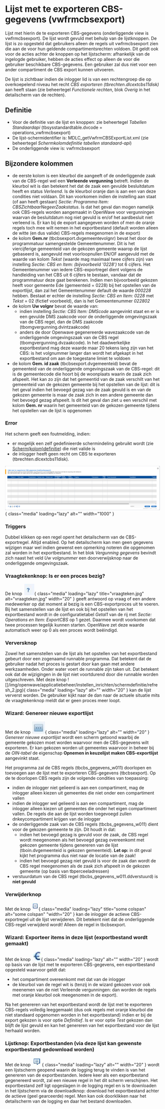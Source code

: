 # Lijst met te exporteren CBS-gegevens (vwfrmcbsexport)

Lijst met hierin de te exporteren CBS-gegevens (onderliggende view is vwfrmcbsexport). De lijst wordt gevuld met behulp van de lijstknoppen. De lijst is zo opgesteld dat gebruikers alleen de regels uit vwfrmcbsexport zien die aan de voor hun geldende compartimentsrechten voldoen. Dit geldt ook voor de acties achter de knoppen op het lijstscherm: afhankelijk van de ingelogde gebruiker, hebben de acties effect op alleen de voor die gebruiker beschikbare CBS-gegevens. Een gebruiker zal dus niet voor een ander compartiment de CBS export kunnen uitvoeren.

De lijst is zichtbaar indien de inlogger lid is van een rechtengroep die op overkoepelend niveau het recht *CBS exporteren (tbrechten.dlcextcbs11disk)* aan heeft staan (zie beheertegel *Functionele rechten*, blok *Overig* in het detailscherm van de rechten).

## Definitie

* Voor de definitie van de lijst en knoppen: zie beheertegel *Tabellen Standaardapi* (tbsysstandardtable.dvcode = operations_vwfrmcbsexport)
* De lijst-schermidentifier is: MDLC_getVwfrmCBSExportList.xml (zie beheertegel *Schermkolomdefinitie tabellen standaard-api*)
* De onderliggende view is: vwfrmcbsexport

## Bijzondere kolommen

* de eerste kolom is een kleurbol die aangeeft of de onderliggende zaak van de CBS-regel wel een **Verleende vergunning** betreft. Indien de kleurbol wit is dan betekent het dat de zaak een gevulde besluitdatum heeft en status *Verleend*. Is de kleurbol oranje dan is aan een van deze condities niet voldaan. Dit kan voorkomen indien de instelling aan staat (of aan heeft gestaan) *Sectie: Programma Item: CBSZichtbaarNegeerZaakstatus*. Is dat het geval dan mogen namelijk ook CBS-regels worden aangemaakt in OpenWave voor vergunningen waarvan de besluitdatum nog niet gevuld is en/of het aardbesluit niet verleend is. Er kan bij de export aangegeven worden of men de oranje regels toch mee wilt nemen in het exportbestand (default worden alleen de witte (en dus valide) CBS-regels meegenomen in de export)
* de kolom **Gem.nr** (tbcbsexport.dvgemeentevolgnr) bevat het door de programmatuur samengestelde Gemeentenummer. Dit is het viercijferige gemeenteid van de gekozen gemeente waarop de lijst gebaseerd is, aangevuld met voorloopnullen EN/OF aangevuld met de waarde van kolom *Tekst* (waarde mag maximaal twee cijfers zijn) van instelling *Sectie: CBS en Item: <gemeentecode> (bijvoorbeeld '0228')* tot 6 cijfers. Het Gemeentenummer van iedere CBS-exportregel dient volgens de handleiding van het CBS uit 6 cijfers te bestaan, vandaar dat de programmatuur deze gaat berekenen. Indien men bijvoorbeeld gekozen heeft voor gemeente Ede (gemeenteid = 0228) bij het opstellen van de exportlijst, dan zal het Gemeentenummer default de waarde *000228* hebben. Bestaat er echter de instelling *Sectie: CBS en Item: 0228* met *Tekst* = 02 (fictief voorbeeld), dan is het Gemeentenummer *022802*
* de kolom **Uw volgnr** bevat de waarde van:
  * indien instelling *Sectie: CBS Item: DMScode* aangevinkt staat en er is een gevulde DMS zaakcode voor de onderliggende omgevingszaak van de CBS regel, dan de DMS zaakcode (tbomgvergunning.dvintzaakcode)
  * anders de door Openwave gegenereerde wavezaakcode van de onderliggende omgevingszaak van de CBS regel (tbomgvergunning.dvzaakcode). In het daadwerkelijke exportbestand mag deze waarde maar 20 tekens lang zijn van het CBS: is het volgnummer langer dan wordt het afgekapt in het exportbestand om aan de toegestane limiet te voldoen
* de kolom **Gem. id zaak** (tbcbsexport.dvgemeenteid) bevat de gemeenteid van de onderliggende omgevingszaak van de CBS-regel: dit is de gemeentecode die hoort bij de woonplaats waarin de zaak zich afspeelt. Het kan zo zijn dat het gemeentid van de zaak verschilt van het gemeenteid van de gekozen gemeente bij het opstellen van de lijst: dit is het geval indien het bevoegd gezag van de zaak gevuld is en van de gekozen gemeente is maar de zaak zich in een andere gemeente dan het bevoegd gezag afspeelt. Is dit het geval dan ziet u een verschil met kolom **Gem. nr** waarin het gemeenteid van de gekozen gemeente tijdens het opstellen van de lijst is opgenomen

### Error

Het scherm geeft een foutmelding, indien:

* er mogelijk een zelf gedefinieerde schermindeling gebruikt wordt (zie [Scherm(kolom)definitie](/docs/instellen_inrichten/schermdefinitie.md)) die niet valide is
* de inlogger heeft geen recht om CBS te exporteren (tbrechten.dlcextcbs11disk).

![](/img/openwave/applicatiebeheer/probleemoplossing/programmablokken/cbslijstexportgegevens.png){ class="media" loading="lazy" alt="" width="1000" }

### Triggers

Dubbel klikken op een regel opent het detailscherm van de CBS-exportregel. Altijd enabled. Op het detailscherm kan men geen gegevens wijzigen maar wel indien gewenst een opmerking noteren die opgenomen zal worden in het exportbestand. In het blok *Vergunning gegevens* bevindt zich naast het veld *Uw volgnummer* een doorverwijsknop naar de onderliggende omgevingszaak.

### Vraagtekenknop: Is er een proces bezig?

De knop ![](/img/openwave/applicatiebeheer/instellen_inrichten/schermdefinitie/vraagteken.jpg){ class="media" loading="lazy" title="vraagteken.jpg" alt="vraagteken.jpg" width="20" } geeft antwoord op vraag of een andere medewerker op dat moment al bezig is een CBS-exportproces uit te voeren. Bij het samenstellen van de lijst en ook bij het opstellen van het exportbestand wordt in de configuratietabel *Getal1* van de rij met *Sectie: Operations en Item: ExportCBS* op 1 gezet. Daarmee wordt voorkomen dat twee processen tegelijk kunnen starten. OpenWave zet deze waarde automatisch weer op 0 als een proces wordt beëindigd.

### Verversknop

Zowel het samenstellen van de lijst als het opstellen van het exportbestand gebeurt door een zogenaamd runnable programma. Dat betekent dat de gebruiker nadat het proces is gestart door kan gaan met andere werkzaamheden. Onder water voert de runnable zijn taken uit. Dat betekent ook dat de wijzigingen in de lijst niet voortdurend door die runnable worden uitgeschreven. Met deze knop ![]/img/openwave/applicatiebeheer/instellen_inrichten/schermdefinitie/refresh_2.jpg){ class="media" loading="lazy" alt="" width="20" } kan de lijst ververst worden. De gebruiker kijkt naar de dan naar de actuele situatie mits de vraagtekenknop meldt dat er geen proces meer loopt.

### Wizard: Genereer nieuwe exportlijst

Met de knop ![](/img/openwave/applicatiebeheer/instellen_inrichten/schermdefinitie/start_wizard2.jpg){ class="media" loading="lazy" alt="" width="20" } *Genereer nieuwe exportlijst* wordt een scherm getoond waarbij de gemeente gekozen moet worden waarvoor men de CBS-gegevens wilt exporteren. Er kan gekozen worden uit gemeentes waarvoor in beheer bij de *OIN-tabel* de eigenschap **Opnemen in keuzelijst maken CBS-exportlijst** aangevinkt staat.

Het programma zal de CBS regels (tbcbs_gegevens_w011) doorlopen en toevoegen aan de lijst met te exporteren CBS-gegevens (tbcbsexport). Op de te doorlopen CBS regels zijn de volgende condities van toepassing:

* indien de inlogger niet gelieerd is aan een compartiment, mag de inlogger alleen kiezen uit gemeentes die niet onder een compartiment vallen
* indien de inlogger wel gelieerd is aan een compartiment, mag de inlogger alleen kiezen uit gemeentes die onder het eigen compartiment vallen. De regels die aan de lijst worden toegevoegd zullen dnkeycompartiment krijgen van de inlogger
* de onderliggende zaak van de CBS regels (tbcbs_gegevens_w011) dient voor de gekozen gemeente te zijn. Dit houdt in dat:
  * indien het bevoegd gezag is gevuld voor de zaak, de CBS regel wordt meegenomen als het bevoegd gezag overeenkomt met gekozen gemeente tijdens genereren van de lijst (tboin.dvgemeenteid is gekozen gemeenteid). **Let op:** in dit geval kijkt het programma dus niet naar de locatie van de zaak!
  * indien het bevoegd gezag niet gevuld is voor de zaak dan wordt de CBS regel meegenomen als de zaak zich afspeelt in de gekozen gemeente (op basis van tbperceeladressen)
* verstuurdatum van de CBS regel (tbcbs_gegevens_w011.ddverstuurd) is **niet gevuld**

### Verwijderknop

Met de knop ![](/img/openwave/applicatiebeheer/instellen_inrichten/schermdefinitie/delete.jpg){ class="media" loading="lazy" title="some colspan" alt="some colspan" "width="20" } kan de inlogger de actieve CBS-exportregel uit de lijst verwijderen. Dit betekent niet dat de onderliggende CBS-regel verwijderd wordt! Alleen de regel in tbcbsexport.

### Wizard: Exporteer items in deze lijst (exportbestand wordt gemaakt)

Met de knop ![](/img/openwave/applicatiebeheer/instellen_inrichten/schermdefinitie/factuur3.jpg){ class="media" loading="lazy" alt="" width="20" } wordt op basis van de lijst met te exporteren CBS-gegevens, een exportbestand opgesteld waarvoor geldt dat:

* het compartiment overeenkomt met dat van de inlogger
* de kleurbol van de regel wit is (tenzij in de wizard gekozen voor ook meenemen van de niet Verleende vergunningen: dan worden de regels met oranje kleurbol ook meegenomen in de export).

Na het genereren van het exportbestand wordt de lijst met te exporteren CBS-regels volledig leeggemaakt (dus ook regels met oranje kleurbol die niet standaard opgenomen worden in het exportbestand) indien er bij de export gekozen is voor optie *Definitief*. Is er voor optie *Test* gekozen dan blijft de lijst gevuld en kan het genereren van het exportbestand voor de lijst herhaald worden.

### Lijstknop: Exportbestanden (via deze lijst kan gewenste exportbestand gedownload worden)

Met de knop ![](/img/openwave/applicatiebeheer/instellen_inrichten/schermdefinitie/lijst2.jpg){ class="media" loading="lazy" alt="" width="20" } wordt een lijstscherm geopend waarin de logging terug te vinden is van het genereren van de exportbestanden. Iedere keer als een exportbestand gegenereerd wordt, zal een nieuwe regel in het dit scherm verschijnen. Het exportbestand zelf ligt opgeslagen in de logging regel en is te downloaden in het lijstscherm via de downloadknop: download het exportbestand achter de actieve (geel gearceerde) regel. Men kan ook doorklikken naar het detailscherm van de logging en daar het bestand downloaden.
